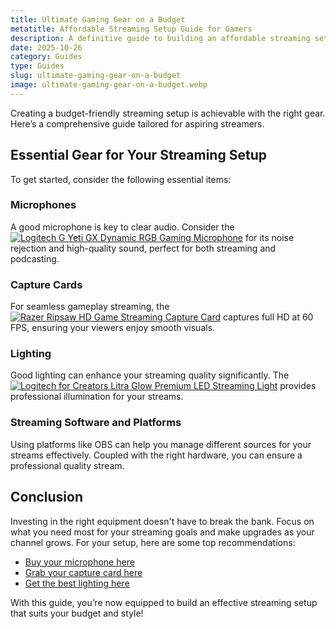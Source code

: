```yaml
---
title: Ultimate Gaming Gear on a Budget
metatitle: Affordable Streaming Setup Guide for Gamers
description: A definitive guide to building an affordable streaming setup with top recommendations for microphones, cameras, and more!
date: 2025-10-26
category: Guides
type: Guides
slug: ultimate-gaming-gear-on-a-budget
image: ultimate-gaming-gear-on-a-budget.webp
---
```


Creating a budget-friendly streaming setup is achievable with the right gear. Here’s a comprehensive guide tailored for aspiring streamers.

## Essential Gear for Your Streaming Setup
To get started, consider the following essential items:

### Microphones
A good microphone is key to clear audio. Consider the [![Logitech G Yeti GX Dynamic RGB Gaming Microphone](https://www.gamestreamingsetup.com/logitech-g-yeti-gx.jpg)](https://amzn.to/446et4B) for its noise rejection and high-quality sound, perfect for both streaming and podcasting.

### Capture Cards
For seamless gameplay streaming, the [![Razer Ripsaw HD Game Streaming Capture Card](https://www.gamestreamingsetup.com/razer-ripsaw-hd.jpg)](https://amzn.to/448keyM) captures full HD at 60 FPS, ensuring your viewers enjoy smooth visuals.

### Lighting
Good lighting can enhance your streaming quality significantly. The [![Logitech for Creators Litra Glow Premium LED Streaming Light](https://www.gamestreamingsetup.com/logitech-litra-glow.jpg)](https://amzn.to/4l3fnVr) provides professional illumination for your streams.

### Streaming Software and Platforms
Using platforms like OBS can help you manage different sources for your streams effectively. Coupled with the right hardware, you can ensure a professional quality stream.

## Conclusion
Investing in the right equipment doesn't have to break the bank. Focus on what you need most for your streaming goals and make upgrades as your channel grows. For your setup, here are some top recommendations:

- [Buy your microphone here](https://amzn.to/446et4B)
- [Grab your capture card here](https://amzn.to/448keyM)
- [Get the best lighting here](https://amzn.to/4l3fnVr)

With this guide, you’re now equipped to build an effective streaming setup that suits your budget and style!